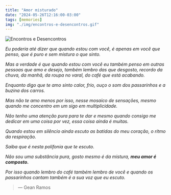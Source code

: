```yaml
---
title: "Amor misturado"
date: "2024-05-26T12:16:00-03:00"
tags: [memories]
img: "./img/encontros-e-desencontros.gif"
---
```


![Encontros e Desencontros](./img/encontros-e-desencontros.gif)


_Eu poderia até dizer que quando estou com você, é apenas em você que penso, que é puro e sem mistura o que sinto._  
  
_Mas a verdade é que quando estou com você eu também penso em outras pessoas que amo e desejo, também lembro das que desgosto, recordo da chuva, da manhã, da roupa no varal, do café que está acabando._  
  
_Enquanto digo que te amo sinto calor, frio, ouço o som dos passarinhos e a buzina dos carros._  
  
_Mas não te amo menos por isso, nesse mosaico de sensações, mesmo quando me concentro em um sigo em multiplicidade._  
  
_Não tenho uma atenção pura para te dar e mesmo quando consigo me dedicar em uma coisa por vez, essa coisa ainda é muitas._  
  
_Quando estou em silêncio ainda escuto as batidas do meu coração, o ritmo da respiração._  
  
_Saiba que é nesta polifonia que te escuto._  
  
_Não sou uma substância pura, gosto mesmo é da mistura,_ _**meu amor é composto.**_  
  
_Por isso quando lembro do café também lembro de você e quando os passarinhos cantam também é a sua voz que eu escuto._

> — Gean Ramos
